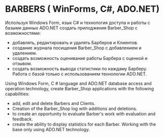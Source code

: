 # BARBERS ( WinForms, С#,  ADO.NET)
Используя Windows Form, язык С# и технология доступа и работы с базыми данных ADO.NET создать прилоджения Barber_Shop с возможностями:
- добавлять, редактировать и удалять Барберов и Клиентов.
- создание журнала посищения Barber_Shop с добавлением и удалением.
- создать возможность оценивание работы Барбера с оценкой и отзывом.
- создать возможность вывода статистики по каждаму Барберу.
Работа с базой только с использованием технологии ADO.NET.

Using Windows Form, C # language and ADO.NET database access and operation technology, create Barber_Shop applications with the following capabilities:
- add, edit and delete Barbers and Clients.
- Creation of the Barber_Shop log with additions and deletions.
- to create an opportunity to evaluate Barber's work with evaluation and feedback.
- create the ability to display statistics for each Barber.
Working with the base only using ADO.NET technology.
